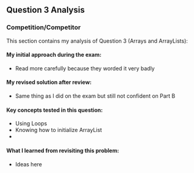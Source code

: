 ## Question 3 Analysis
### Competition/Competitor

This section contains my analysis of Question 3 (Arrays and ArrayLists):

#### My initial approach during the exam:
- Read more carefully because they worded it very badly
  
#### My revised solution after review:
- Same thing as I did on the exam but still not confident on Part B
  
#### Key concepts tested in this question:
- Using Loops
- Knowing how to initialize ArrayList
- 
  
#### What I learned from revisiting this problem:
- Ideas here
